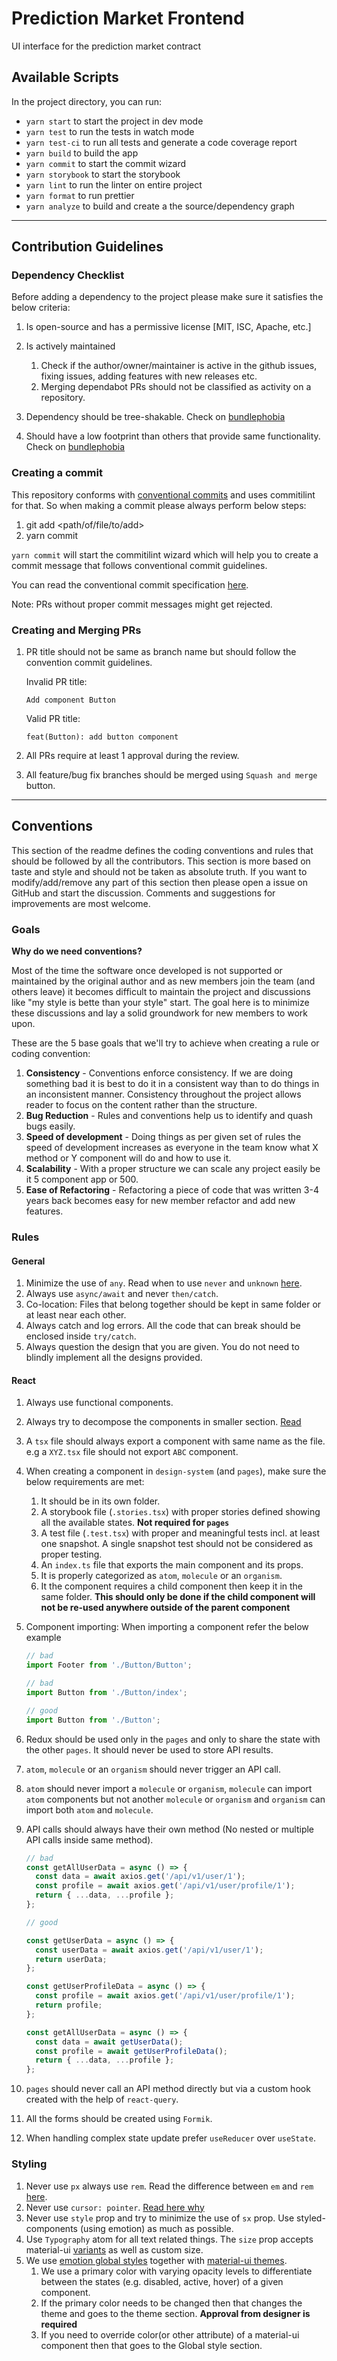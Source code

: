 # Prediction Market Frontend

UI interface for the prediction market contract

## Available Scripts

In the project directory, you can run:

- `yarn start` to start the project in dev mode
- `yarn test` to run the tests in watch mode
- `yarn test-ci` to run all tests and generate a code coverage report
- `yarn build` to build the app
- `yarn commit` to start the commit wizard
- `yarn storybook` to start the storybook
- `yarn lint` to run the linter on entire project
- `yarn format` to run prettier
- `yarn analyze` to build and create a the source/dependency graph

---

## Contribution Guidelines

### Dependency Checklist

Before adding a dependency to the project please make sure it satisfies the below criteria:

1. Is open-source and has a permissive license [MIT, ISC, Apache, etc.]
2. Is actively maintained

   1. Check if the author/owner/maintainer is active in the github issues, fixing issues, adding features with new releases etc.
   2. Merging dependabot PRs should not be classified as activity on a repository.

3. Dependency should be tree-shakable. Check on [bundlephobia](https://bundlephobia.com/)
4. Should have a low footprint than others that provide same functionality. Check on [bundlephobia](https://bundlephobia.com/)

### Creating a commit

This repository conforms with [conventional commits](https://www.conventionalcommits.org/) and uses commitilint for that. So when making a commit please always perform below steps:

1. git add <path/of/file/to/add>
2. yarn commit

`yarn commit` will start the commitilint wizard which will help you to create a commit message that follows conventional commit guidelines.

You can read the conventional commit specification [here](https://www.conventionalcommits.org/en/v1.0.0/#specification).

Note: PRs without proper commit messages might get rejected.

### Creating and Merging PRs

1. PR title should not be same as branch name but should follow the convention commit guidelines.

   Invalid PR title:

   ```text
   Add component Button
   ```

   Valid PR title:

   ```text
   feat(Button): add button component
   ```

2. All PRs require at least 1 approval during the review.

3. All feature/bug fix branches should be merged using `Squash and merge` button.

---

## Conventions

This section of the readme defines the coding conventions and rules that should be followed by all the contributors.
This section is more based on taste and style and should not be taken as absolute truth.
If you want to modify/add/remove any part of this section then please open a issue on GitHub and start the discussion.
Comments and suggestions for improvements are most welcome.

### Goals

**Why do we need conventions?**

Most of the time the software once developed is not supported or maintained by the original author and as new members join the team (and others leave) it
becomes difficult to maintain the project and discussions like "my style is bette than your style" start. The goal here is to minimize these discussions and lay a solid groundwork for new members to work upon.

These are the 5 base goals that we'll try to achieve when creating a rule or coding convention:

1. **Consistency** - Conventions enforce consistency. If we are doing something bad it is best to do it in a consistent way than to do things in an inconsistent manner. Consistency throughout the project allows reader to focus on the content rather than the structure.
2. **Bug Reduction** - Rules and conventions help us to identify and quash bugs easily.
3. **Speed of development** - Doing things as per given set of rules the speed of development increases as everyone in the team know what X method or Y component will do and how to use it.
4. **Scalability** - With a proper structure we can scale any project easily be it 5 component app or 500.
5. **Ease of Refactoring** - Refactoring a piece of code that was written 3-4 years back becomes easy for new member refactor and add new features.

### Rules

#### General

1. Minimize the use of `any`. Read when to use `never` and `unknown` [here](https://blog.logrocket.com/when-to-use-never-and-unknown-in-typescript-5e4d6c5799ad/).
2. Always use `async/await` and never `then/catch`.
3. Co-location: Files that belong together should be kept in same folder or at least near each other.
4. Always catch and log errors. All the code that can break should be enclosed inside `try/catch`.
5. Always question the design that you are given. You do not need to blindly implement all the designs provided.

#### React

1. Always use functional components.
2. Always try to decompose the components in smaller section. [Read](https://medium.com/dailyjs/techniques-for-decomposing-react-components-e8a1081ef5da)
3. A `tsx` file should always export a component with same name as the file. e.g a `XYZ.tsx` file should not export `ABC` component.
4. When creating a component in `design-system` (and `pages`), make sure the below requirements are met:
   1. It should be in its own folder.
   2. A storybook file (`.stories.tsx`) with proper stories defined showing all the available states. **Not required for `pages`**
   3. A test file (`.test.tsx`) with proper and meaningful tests incl. at least one snapshot. A single snapshot test should not be considered as proper testing.
   4. An `index.ts` file that exports the main component and its props.
   5. It is properly categorized as `atom`, `molecule` or an `organism`.
   6. It the component requires a child component then keep it in the same folder. **This should only be done if the child component will not be re-used anywhere outside of the parent component**
5. Component importing: When importing a component refer the below example

   ```jsx
   // bad
   import Footer from './Button/Button';

   // bad
   import Button from './Button/index';

   // good
   import Button from './Button';
   ```

6. Redux should be used only in the `pages` and only to share the state with the other `pages`. It should never be used to store API results.
7. `atom`, `molecule` or an `organism` should never trigger an API call.
8. `atom` should never import a `molecule` or `organism`, `molecule` can import `atom` components but not another `molecule` or `organism` and `organism` can import both `atom` and `molecule`.
9. API calls should always have their own method (No nested or multiple API calls inside same method).

   ```js
   // bad
   const getAllUserData = async () => {
     const data = await axios.get('/api/v1/user/1');
     const profile = await axios.get('/api/v1/user/profile/1');
     return { ...data, ...profile };
   };

   // good

   const getUserData = async () => {
     const userData = await axios.get('/api/v1/user/1');
     return userData;
   };

   const getUserProfileData = async () => {
     const profile = await axios.get('/api/v1/user/profile/1');
     return profile;
   };

   const getAllUserData = async () => {
     const data = await getUserData();
     const profile = await getUserProfileData();
     return { ...data, ...profile };
   };
   ```

10. `pages` should never call an API method directly but via a custom hook created with the help of `react-query`.
11. All the forms should be created using `Formik`.
12. When handling complex state update prefer `useReducer` over `useState`.

### Styling

1. Never use `px` always use `rem`. Read the difference between `em` and `rem` [here](https://zellwk.com/blog/rem-vs-em/).
2. Never use `cursor: pointer`. [Read here why](https://medium.com/simple-human/buttons-shouldnt-have-a-hand-cursor-b11e99ca374b)
3. Never use `style` prop and try to minimize the use of `sx` prop. Use styled-components (using emotion) as much as possible.
4. Use `Typography` atom for all text related things. The `size` prop accepts material-ui [variants](https://next.material-ui.com/customization/typography/#variants) as well as custom size.
5. We use [emotion global styles](https://emotion.sh/docs/globals) together with [material-ui themes](https://material-ui.com/customization/theming/).
   1. We use a primary color with varying opacity levels to differentiate between the states (e.g. disabled, active, hover) of a given component.
   2. If the primary color needs to be changed then that changes the theme and goes to the theme section. **Approval from designer is required**
   3. If you need to override color(or other attribute) of a material-ui component then that goes to the Global style section.
